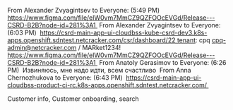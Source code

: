 From Alexander Zvyagintsev to Everyone: (5:49 PM)
 https://www.figma.com/file/elW0vm7MmCZ9QZFOOcEVGd/Release---CSRD-B2B?node-id=281%3A1 
From Alexander Zvyagintsev to Everyone: (6:03 PM)
 https://csrd-main-app-ui-cloudbss-kube-csrd-dev3.k8s-apps.openshift.sdntest.netcracker.com/csr/dashboard/22 tenant: cpq
cpq-admin@netcracker.com / MARket1234! https://www.figma.com/file/elW0vm7MmCZ9QZFOOcEVGd/Release---CSRD-B2B?node-id=281%3A1 
From Anatoly Gerasimov to Everyone: (6:26 PM)
 Извиняюсь, мне надо идти, всем счастливо 
From Anna Chernozhukova to Everyone: (6:43 PM)
 https://csrd-main-app-ui-cloudbss-product-ci-rc.k8s-apps.openshift.sdntest.netcracker.com/ 

Customer info, Customer onboarding, search
